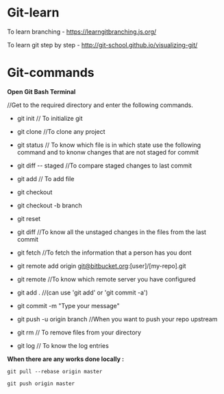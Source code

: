 # Git-learn

To learn branching - https://learngitbranching.js.org/

To learn git step by step - http://git-school.github.io/visualizing-git/

# Git-commands

**Open Git Bash Terminal**

//Get to the required directory and enter the following commands.

- git init    // To initialize git

- git clone <URL>   //To clone any project

- git status    // To know which file is in which state use the following command and to knonw changes that are not staged for commit

- git diff -- staged    //To compare staged changes to last commit

- git add <filename>    // To add file
  
- git checkout

- git checkout -b branch

- git reset

- git diff    //To know all the unstaged changes in the files from the last commit

- git fetch    //To fetch the information that a person has you dont

- git remote add origin git@bitbucket.org:[user]/[my-repo].git

- git remote    //To know which remote server you have configured

- git add .     //(can use 'git add' or 'git commit -a')

- git commit -m "Type your message"

- git push -u origin branch   //When you want to push your repo upstream

- git rm    // To remove files from your directory

- git log   // To know the log entries

**When there are any works done locally :**
```
git pull --rebase origin master

git push origin master
```
